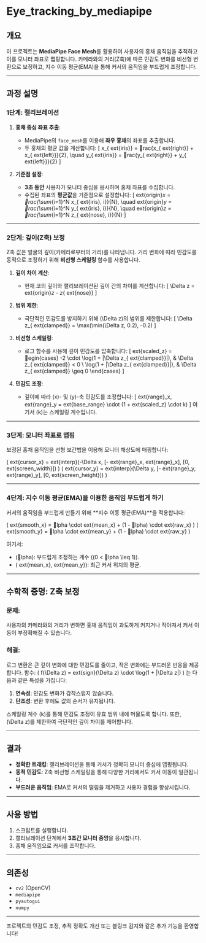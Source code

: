 
# Eye_tracking_by_mediapipe

## 개요

이 프로젝트는 **MediaPipe Face Mesh**를 활용하여 사용자의 홍채 움직임을 추적하고 이를 모니터 좌표로 맵핑합니다. 카메라와의 거리(Z축)에 따른 민감도 변화를 비선형 변환으로 보정하고, 지수 이동 평균(EMA)을 통해 커서의 움직임을 부드럽게 조정합니다.

---

## 과정 설명

### 1단계: **캘리브레이션**

1. **홍채 중심 좌표 추출**:
   - MediaPipe의 `face_mesh`를 이용해 **좌우 홍채**의 좌표를 추출합니다.
   - 두 홍채의 평균 값을 계산합니다:
     \[
     x_{	ext{iris}} = rac{x_{	ext{right}} + x_{	ext{left}}}{2}, \quad 
     y_{	ext{iris}} = rac{y_{	ext{right}} + y_{	ext{left}}}{2}
     \]

2. **기준점 설정**:
   - **3초 동안** 사용자가 모니터 중심을 응시하며 홍채 좌표를 수집합니다.
   - 수집된 좌표의 **평균값**을 기준점으로 설정합니다:
     \[
     	ext{origin}_x = rac{\sum_{i=1}^N x_{	ext{iris}, i}}{N}, \quad 
     	ext{origin}_y = rac{\sum_{i=1}^N y_{	ext{iris}, i}}{N}, \quad
     	ext{origin}_z = rac{\sum_{i=1}^N z_{	ext{nose}, i}}{N}
     \]

---

### 2단계: **깊이(Z축) 보정**

Z축 값은 얼굴의 깊이(카메라로부터의 거리)를 나타냅니다. 거리 변화에 따라 민감도를 동적으로 조정하기 위해 **비선형 스케일링** 함수를 사용합니다.

1. **깊이 차이 계산**:
   - 현재 코의 깊이와 캘리브레이션된 깊이 간의 차이를 계산합니다:
     \[
     \Delta z = 	ext{origin}_z - z_{	ext{nose}}
     \]

2. **범위 제한**:
   - 극단적인 민감도를 방지하기 위해 \(\Delta z\)의 범위를 제한합니다:
     \[
     \Delta z_{	ext{clamped}} = \max(\min(\Delta z, 0.2), -0.2)
     \]

3. **비선형 스케일링**:
   - 로그 함수를 사용해 깊이 민감도를 압축합니다:
     \[
     	ext{scaled\_z} = 
     egin{cases} 
     -2 \cdot \log(1 + |\Delta z_{	ext{clamped}}|), & \Delta z_{	ext{clamped}} < 0 \\
     \log(1 + |\Delta z_{	ext{clamped}}|), & \Delta z_{	ext{clamped}} \geq 0 
     \end{cases}
     \]

4. **민감도 조정**:
   - 깊이에 따라 \(x\)- 및 \(y\)-축 민감도를 조정합니다:
     \[
     	ext{range}_x, 	ext{range}_y = 	ext{base\_range} \cdot (1 + 	ext{scaled\_z} \cdot k)
     \]
     여기서 \(k\)는 스케일링 계수입니다.

---

### 3단계: **모니터 좌표로 맵핑**

보정된 홍채 움직임을 선형 보간법을 이용해 모니터 해상도에 매핑합니다:

\(
	ext{cursor\_x} = 	ext{interp}(-\Delta x, [-	ext{range}_x, 	ext{range}_x], [0, 	ext{screen\_width}])
\)
\(
	ext{cursor\_y} = 	ext{interp}(\Delta y, [-	ext{range}_y, 	ext{range}_y], [0, 	ext{screen\_height}])
\)

---

### 4단계: **지수 이동 평균(EMA)을 이용한 움직임 부드럽게 하기**

커서의 움직임을 부드럽게 만들기 위해 **지수 이동 평균(EMA)**을 적용합니다:

\(
	ext{smooth\_x} = lpha \cdot 	ext{mean\_x} + (1 - lpha) \cdot 	ext{raw\_x}
\)
\(
	ext{smooth\_y} = lpha \cdot 	ext{mean\_y} + (1 - lpha) \cdot 	ext{raw\_y}
\)

여기서:
- \(lpha\): 부드럽게 조정하는 계수 (\(0 < lpha \leq 1\)).
- \(	ext{mean\_x}, 	ext{mean\_y}\): 최근 커서 위치의 평균.

---

## 수학적 증명: Z축 보정

### 문제:
사용자의 카메라와의 거리가 변하면 홍채 움직임이 과도하게 커지거나 작아져서 커서 이동이 부정확해질 수 있습니다.

### 해결:
로그 변환은 큰 깊이 변화에 대한 민감도를 줄이고, 작은 변화에는 부드러운 반응을 제공합니다. 함수:
\(
f(\Delta z) = 	ext{sign}(\Delta z) \cdot \log(1 + |\Delta z|)
\)
는 다음과 같은 특성을 가집니다:
1. **연속성**: 민감도 변화가 갑작스럽지 않습니다.
2. **단조성**: 변환 후에도 값의 순서가 유지됩니다.

스케일링 계수 \(k\)를 통해 민감도 조정이 유효 범위 내에 머물도록 합니다. 또한, \(\Delta z\)를 제한하여 극단적인 깊이 차이를 제어합니다.

---

## 결과

- **정확한 트래킹**: 캘리브레이션을 통해 커서가 정확히 모니터 중심에 맵핑됩니다.
- **동적 민감도**: Z축 비선형 스케일링을 통해 다양한 거리에서도 커서 이동이 일관됩니다.
- **부드러운 움직임**: EMA로 커서의 떨림을 제거하고 사용자 경험을 향상시킵니다.

---

## 사용 방법

1. 스크립트를 실행합니다.
2. 캘리브레이션 단계에서 **3초간 모니터 중앙**을 응시합니다.
3. 홍채 움직임으로 커서를 조작합니다.

---

## 의존성

- `cv2` (OpenCV)
- `mediapipe`
- `pyautogui`
- `numpy`

---

프로젝트의 민감도 조정, 추적 정확도 개선 또는 블링크 감지와 같은 추가 기능을 환영합니다!
